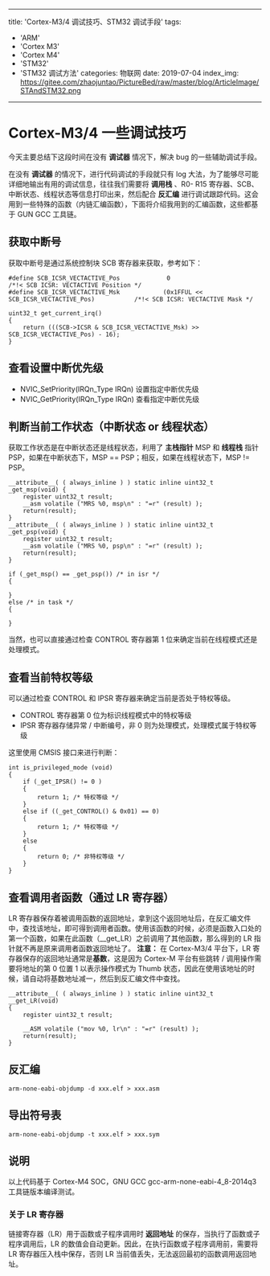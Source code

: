 
---
title: 'Cortex-M3/4 调试技巧、STM32 调试手段'
tags:
  - 'ARM'
  - 'Cortex M3'
  - 'Cortex M4'
  - 'STM32'
  - 'STM32 调试方法'
categories: 物联网
date: 2019-07-04
index_img: https://gitee.com/zhaojuntao/PictureBed/raw/master/blog/ArticleImage/STAndSTM32.png
---

# Cortex-M3/4 一些调试技巧

今天主要总结下这段时间在没有 **调试器** 情况下，解决 bug 的一些辅助调试手段。

在没有 **调试器** 的情况下，进行代码调试的手段就只有 log 大法，为了能够尽可能详细地输出有用的调试信息，往往我们需要将 **调用栈** 、R0- R15 寄存器、SCB、中断状态、线程状态等信息打印出来，然后配合 **反汇编** 进行调试跟踪代码。这会用到一些特殊的函数（内链汇编函数），下面将介绍我用到的汇编函数，这些都基于 GUN GCC 工具链。

## 获取中断号

获取中断号是通过系统控制块 SCB 寄存器来获取，参考如下：
```
#define SCB_ICSR_VECTACTIVE_Pos             0                                             /*!< SCB ICSR: VECTACTIVE Position */
#define SCB_ICSR_VECTACTIVE_Msk            (0x1FFUL << SCB_ICSR_VECTACTIVE_Pos)           /*!< SCB ICSR: VECTACTIVE Mask */

uint32_t get_current_irq()
{
    return (((SCB->ICSR & SCB_ICSR_VECTACTIVE_Msk) >> SCB_ICSR_VECTACTIVE_Pos) - 16);
}
```

## 查看设置中断优先级

- NVIC_SetPriority(IRQn_Type IRQn) 设置指定中断优先级
- NVIC_GetPriority(IRQn_Type IRQn) 查看指定中断优先级

## 判断当前工作状态（中断状态 or 线程状态）

获取工作状态是在中断状态还是线程状态，利用了 **主栈指针** MSP 和 **线程栈** 指针 PSP，如果在中断状态下，MSP == PSP；相反，如果在线程状态下，MSP != PSP。

```
__attribute__( ( always_inline ) ) static inline uint32_t _get_msp(void) {
    register uint32_t result;
    __asm volatile ("MRS %0, msp\n" : "=r" (result) );
    return(result);
}
__attribute__( ( always_inline ) ) static inline uint32_t _get_psp(void) {
    register uint32_t result;
    __asm volatile ("MRS %0, psp\n" : "=r" (result) );
    return(result);
}

if (_get_msp() == _get_psp()) /* in isr */
{

}
else /* in task */
{

}
```

当然，也可以直接通过检查 CONTROL 寄存器第 1 位来确定当前在线程模式还是处理模式。

## 查看当前特权等级

可以通过检查 CONTROL 和 IPSR 寄存器来确定当前是否处于特权等级。

- CONTROL 寄存器第 0 位为标识线程模式中的特权等级
- IPSR 寄存器存储异常 / 中断编号，非 0 则为处理模式，处理模式属于特权等级

这里使用 CMSIS 接口来进行判断：

```
int is_privileged_mode (void)
{
    if (_get_IPSR() != 0 )
    {
        return 1; /* 特权等级 */
    }
    else if ((_get_CONTROL() & 0x01) == 0)
    {
        return 1; /* 特权等级 */
    }
    else
    {
        return 0; /* 非特权等级 */
    }
}
```

## 查看调用者函数（通过 LR 寄存器）

LR 寄存器保存着被调用函数的返回地址，拿到这个返回地址后，在反汇编文件中，查找该地址，即可得到调用者函数。使用该函数的时候，必须是函数入口处的第一个函数，如果在此函数（__get_LR）之前调用了其他函数，那么得到的 LR 指针就不再是原来调用者函数返回地址了。
**注意：**
在 Cortex-M3/4 平台下，LR 寄存器保存的返回地址通常是**基数**，这是因为 Cortex-M 平台有些跳转 / 调用操作需要将地址的第 0 位置 1 以表示操作模式为 Thumb 状态，因此在使用该地址的时候，请自动将基数地址减一，然后到反汇编文件中查找。

```
__attribute__( ( always_inline ) ) static inline uint32_t __get_LR(void)
{
    register uint32_t result;

    __ASM volatile ("mov %0, lr\n" : "=r" (result) );
    return(result);
}
```

## 反汇编

```
arm-none-eabi-objdump -d xxx.elf > xxx.asm
```

## 导出符号表

```
arm-none-eabi-objdump -t xxx.elf > xxx.sym
```

## 说明

以上代码基于 Cortex-M4 SOC，GNU GCC gcc-arm-none-eabi-4_8-2014q3 工具链版本编译测试。

### 关于 LR 寄存器

链接寄存器（LR）用于函数或子程序调用时 **返回地址** 的保存，当执行了函数或子程序调用后，LR 的数值会自动更新。因此，在执行函数或子程序调用前，需要将 LR 寄存器压入栈中保存，否则 LR 当前值丢失，无法返回最初的函数调用返回地址。
